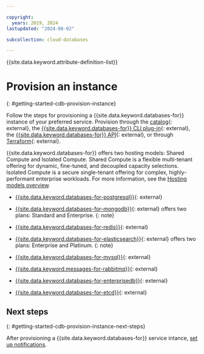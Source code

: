 ```yaml
---

copyright:
  years: 2019, 2024
lastupdated: "2024-08-02"

subcollection: cloud-databases

---
```


{{site.data.keyword.attribute-definition-list}}

# Provision an instance
{: #getting-started-cdb-provision-instance}

Follow the steps for provisioning a {{site.data.keyword.databases-for}} instance of your preferred service. Provision through the [catalog](https://cloud.ibm.com/catalog){: external}, the [{{site.data.keyword.databases-for}} CLI plug-in](/docs/cloud-databases?topic=cloud-databases-cdb-reference){: external}, the [{{site.data.keyword.databases-for}} API](https://cloud.ibm.com/apidocs/cloud-databases-api/cloud-databases-api-v5#introduction){: external}, or through [Terraform](https://registry.terraform.io/providers/IBM-Cloud/ibm/latest/docs/resources/database){: external}.

{{site.data.keyword.databases-for}} offers two hosting models: Shared Compute and Isolated Compute. Shared Compute is a flexible multi-tenant offering for dynamic, fine-tuned, and decoupled capacity selections. Isolated Compute is a secure single-tenant offering for complex, highly-performant enterprise workloads. For more information, see the [Hosting models overview](/docs/cloud-databases?topic=cloud-databases-hosting-models).

- [{{site.data.keyword.databases-for-postgresql}}](/docs/databases-for-postgresql?topic=databases-for-postgresql-provisioning){: external}

- [{{site.data.keyword.databases-for-mongodb}}](/docs/databases-for-mongodb?topic=databases-for-mongodb-provisioning){: external} offers two plans: Standard and Enterprise.
{: note}

- [{{site.data.keyword.databases-for-redis}}](/docs/databases-for-redis?topic=databases-for-redis-provisioning){: external}

- [{{site.data.keyword.databases-for-elasticsearch}}](/docs/databases-for-elasticsearch?topic=databases-for-elasticsearch-provisioning){: external} offers two plans: Enterprise and Platinum.
{: note}

- [{{site.data.keyword.databases-for-mysql}}](/docs/databases-for-mysql?topic=databases-for-mysql-provisioning){: external}

- [{{site.data.keyword.messages-for-rabbitmq}}](/docs/messages-for-rabbitmq?topic=messages-for-rabbitmq-provisioning){: external}

- [{{site.data.keyword.databases-for-enterprisedb}}](/docs/databases-for-enterprisedb?topic=databases-for-enterprisedb-provisioning){: external}

- [{{site.data.keyword.databases-for-etcd}}](/docs/databases-for-etcd?topic=databases-for-etcd-provisioning){: external}

## Next steps
{: #getting-started-cdb-provision-instance-next-steps}

After provisioning a {{site.data.keyword.databases-for}} service intance, [set up notifications](/docs/cloud-databases?topic=cloud-databases-getting-started-cdb-setup-notifs).

